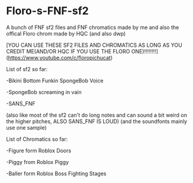 # Floro-s-FNF-sf2
A bunch of FNF sf2 files and FNF chromatics made by me
and also the offical Floro chrom made by HQC (and also dwp)

[YOU CAN USE THESE SF2 FILES AND CHROMATICS AS LONG AS YOU CREDIT ME(AND/OR HQC IF YOU USE THE FLORO ONE)!!!!!!!!] (https://www.youtube.com/c/floropichucat)

List of sf2 so far:

-Bikini Bottom Funkin SpongeBob Voice

-SpongeBob screaming in vain

-SANS_FNF

(also like most of the sf2 can't do long notes and can sound a bit weird on the higher pitches, ALSO SANS_FNF IS LOUD)
(and the soundfonts mainly use one sample)

List of Chromatics so far:

-Figure form Roblox Doors

-Piggy from Roblox Piggy

-Baller form Roblox Boss Fighting Stages
